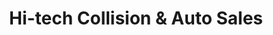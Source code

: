 ---
title: "Hi-tech Collision & Auto Sales"
url: /warren/hi-tech-collision-and-auto-sales/
shop: car repair
---